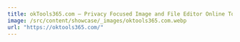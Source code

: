 ```yaml
---
title: okTools365.com — Privacy Focused Image and File Editor Online Tools
image: /src/content/showcase/_images/oktools365.com.webp
url: "https://oktools365.com/"
---
```

